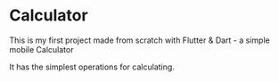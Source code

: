 # Calculator

This is my first project made from scratch with Flutter & Dart - a simple mobile Calculator

It has the simplest operations for calculating.
